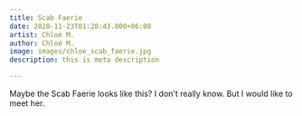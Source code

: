 ```yaml
---
title: Scab Faerie
date: 2020-11-23T01:28:43.000+06:00
artist: Chloé M.
author: Chloé M.
image: images/chloe_scab_faerie.jpg
description: this is meta description

---
```

Maybe the Scab Faerie looks like this? I don't really know. But I would like to meet her.
